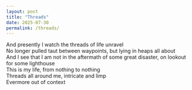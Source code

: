 ```yaml
---
layout: post
title: "Threads"
date: 2025-07-30
permalink: /threads/
---
```


And presently I watch the threads of life unravel<br>
No longer pulled taut between waypoints, but lying in heaps all about<br>
And I see that I am not in the aftermath of some great disaster, on lookout for some lighthouse<br>
This is my life, from nothing to nothing<br>
Threads all around me, intricate and limp<br>
Evermore out of context<br>